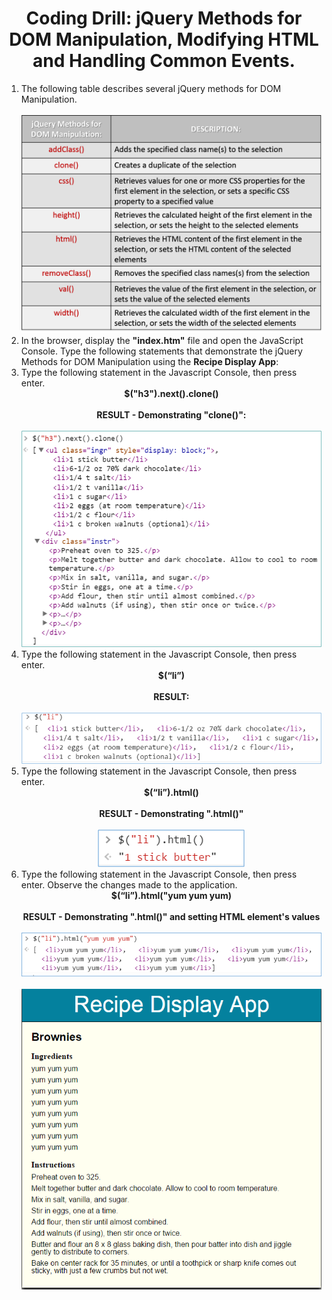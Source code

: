 <center><h1>Coding Drill:  jQuery Methods for DOM Manipulation, Modifying HTML and Handling Common Events.</h1></center>

<ol>

<li>
The following table describes several jQuery methods for DOM Manipulation.<br><br>
<center>
<img src=".guides/img/jqueryDOMManipulation.png" alt="" />
</center>
</li>

<li>
In the browser, display the <b>"index.htm"</b> file and open the JavaScript Console.  Type the following statements that demonstrate the jQuery Methods for DOM Manipulation using the <b>Recipe Display App</b>:
</li>

<li>
Type the following statement in the Javascript Console, then press enter.   <br><center> <b>$("h3").next().clone()</b></center>
<br><center><b>RESULT - Demonstrating "clone()":</b></center><br><center>
<img src=".guides/img/trav8.png" alt="" /></center>
</li>


<li>
Type the following statement in the Javascript Console, then press enter.  <br><center><b>$(“li”)</b></center>
<br><center><b>RESULT:</b></center><br><center>
<img src=".guides/img/trav9.png" alt="" /></center>
</li>

<li>
Type the following statement in the Javascript Console, then press enter.  <br><center><b>$(“li”).html()</b></center>
<br><center><b>RESULT - Demonstrating ".html()"</b></center><br><center>
<img src=".guides/img/trav10.png" alt="" /></center>
</li>

<li>
Type the following statement in the Javascript Console, then press enter.  Observe the changes made to the application. <br><center> <b>$(“li”).html("yum yum yum)</b></center>
<br><center><b>RESULT - Demonstrating ".html()" and setting HTML element's values</b></center><br><center>
<img src=".guides/img/trav11.png" alt="" /></center>
<br><center>
<img src=".guides/img/trav12.png" alt="" /></center>
</li>


</ol> 
  



